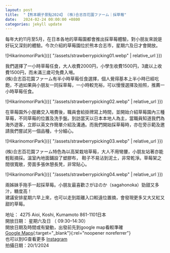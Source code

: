 ```yaml
---
layout: post
title:  "【熊本親子景點2024】 (株)合志百花園ファーム｜採草莓"
date:   2024-02-24 00:00:00 +0800
categories: jekyll update
---
```


每年大約11月至5月，在日本各地的草莓園都會推出採草莓體驗，對小朋友來說是好玩又深刻的體驗。今次介紹的草莓園位於熊本合志市，星期六及日才會開放。  
  
![HikarinomoriPark]({{ "/assets/strawberrypicking01.webp" | relative_url }})  
  
我們選擇了一小時草莓任食，大人收費2000円，小學生收費1500円，3歲以上收費1500円，而未滿三歲可免費入埸。  
(株)合志百花園ファーム有半小時草莓任食選擇，個人覺得基本上半小時已經吃飽，不過如果與小朋友一同採草莓，一小時較充裕，可以慢慢選擇及拍照，推薦一小時草莓任食。  
  
![HikarinomoriPark]({{ "/assets/strawberrypicking02.webp" | relative_url }})  
  
在草莓園外小屋繳交入埸費後，職員會給掛牌寫上時間，並開始介紹草莓園內三種草莓，不同草莓的位置及洗手盤。到訪當天以日本本地人為主，當職員知道我們為海外遊客，立即以英文作簡單介紹及溝通。而我們開始採草莓時，亦在旁示範及邀請我們嘗試另一個品種，十分細心。  
  

![HikarinomoriPark]({{ "/assets/strawberrypicking03.webp" | relative_url }})  
  
(株)合志百花園ファーム特色為以高架栽培草莓，大人不用彎腰，小朋友站著亦能輕鬆摘採。溫室內地面鋪設了塑膠布， 鞋子不易沾到泥土，非常乾淨。草莓架之間很寬敞，旁面多張休憩長凳，非常貼心。  
  

![HikarinomoriPark]({{ "/assets/strawberrypicking04.webp" | relative_url }})  

兩姊妹手拖手一起採草莓。小朋友最喜歡さがほのか（sagahonoka）勁甜又多汁，糖度高！  
建議安排星期六早上來，也可以走到距離入口較遠位置摘，會發現更多又大又紅又甜的草莓。  
  
地址： 4275 Aioi, Koshi, Kumamoto 861-1101日本  
開放日期： 星期六及日 （ 09:30–14:30）  
開放日期及時間或有變動，出發前先到google map看較準確  
[Google Maps](https://maps.app.goo.gl/1h3hX184xrmgooq2A){:target="_blank"}{:rel="noopener noreferrer"}  
也可以到IG查看更多 [Instagram](https://www.instagram.com/ichigo_hyakaen/)  
拍攝日期：20/1/2024
